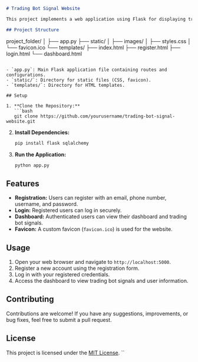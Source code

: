 ```markdown
# Trading Bot Signal Website

This project implements a web application using Flask for displaying trading bot signals and providing user registration, login, and dashboard features.

## Project Structure

```
project_folder/
│
├── app.py
├── static/
│   ├── images/
│   ├── styles.css
│   └── favicon.ico
└── templates/
    ├── index.html
    ├── register.html
    ├── login.html
    └── dashboard.html
```

- `app.py`: Main Flask application file containing routes and configurations.
- `static/`: Directory for static files (CSS, favicon).
- `templates/`: Directory for HTML templates.

## Setup

1. **Clone the Repository:**
   ```bash
   git clone https://github.com/yourusername/trading-bot-signal-website.git
   ```

2. **Install Dependencies:**
   ```bash
   pip install flask sqlalchemy
   ```

3. **Run the Application:**
   ```bash
   python app.py
   ```

## Features

- **Registration:** Users can register with an email, phone number, username, and password.
- **Login:** Registered users can log in securely.
- **Dashboard:** Authenticated users can view their dashboard and trading bot signals.
- **Favicon:** A custom favicon (`favicon.ico`) is used for the website.

## Usage

1. Open your web browser and navigate to `http://localhost:5000`.
2. Register a new account using the registration form.
3. Log in with your registered credentials.
4. Access the dashboard to view trading bot signals and user information.

## Contributing

Contributions are welcome! If you have any suggestions, improvements, or bug fixes, feel free to submit a pull request.

## License

This project is licensed under the [MIT License](LICENSE).
``
